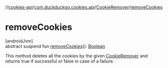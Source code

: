 //[cookies-api](../../../index.md)/[com.duckduckgo.cookies.api](../index.md)/[CookieRemover](index.md)/[removeCookies](remove-cookies.md)

# removeCookies

[androidJvm]\
abstract suspend fun [removeCookies](remove-cookies.md)(): [Boolean](https://kotlinlang.org/api/latest/jvm/stdlib/kotlin/-boolean/index.html)

This method deletes all the cookies by the given [CookieRemover](index.md) and returns true if successful or false in case of a failure.
